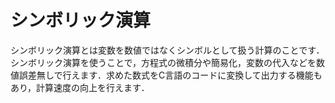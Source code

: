# シンボリック演算

シンボリック演算とは変数を数値ではなくシンボルとして扱う計算のことです．シンボリック演算を使うことで，方程式の微積分や簡易化，変数の代入などを数値誤差無しで行えます．求めた数式をC言語のコードに変換して出力する機能もあり，計算速度の向上を行えます．  